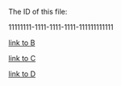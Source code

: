 [ID]:<> (11111111-1111-1111-1111-111111111111)
The ID of this file:

11111111-1111-1111-1111-111111111111

[link to B](22222222-2222-2222-2222-222222222222) 

[link to C](33333333-3333-3333-3333-333333333333)

[link to D](44444444-4444-4444-4444-444444444444)